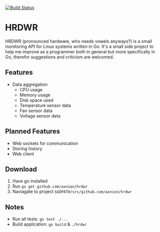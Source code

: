 [![Build Status](https://travis-ci.org/axnion/hrdwr.svg?branch=master)](https://travis-ci.org/axnion/hrdwr)
# HRDWR
HRDWR (pronounced hardware, who needs vowels anyways?) is a small monitoring API for Linux systems written in Go. It's a small side project to help me improve as a programmer both in general but more specifically in Go, therefor suggestions and criticism are welcomed.

## Features
* Data aggregation
    * CPU usage
    * Memory usage
    * Disk space used
    * Temperature sensor data
    * Fan sensor data
    * Voltage sensor data

## Planned Features
* Web sockets for communication
* Storing history
* Web client

## Download
1. Have go installed
1. Run `go get github.com/axnion/hrdwr`
1. Naviagate to project `$GOPATH/src/github.com/axnion/hrdwr`

## Notes
* Run all tests: `go test ./...`
* Build application: `go build` & `./hrdwr`

